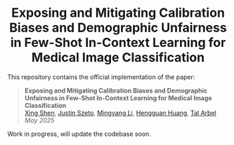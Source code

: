 <h1 align="center">
Exposing and Mitigating Calibration Biases and Demographic Unfairness in Few-Shot In-Context Learning for Medical Image Classification
</h1>

This repository contains the official implementation of the paper:
> __Exposing and Mitigating Calibration Biases and Demographic Unfairness in Few-Shot In-Context Learning for Medical Image Classification__  
> [Xing Shen](https://scholar.google.com/citations?hl=en&user=U69NqfQAAAAJ), [Justin Szeto](https://scholar.google.com/citations?user=niVJ08oAAAAJ&hl=en), [Mingyang Li](https://scholar.google.com/citations?user=t-yX74gAAAAJ&hl=en), [Hengguan Huang](https://scholar.google.com/citations?hl=en&user=GQm1eZEAAAAJ), [Tal Arbel](https://www.cim.mcgill.ca/~arbel/)  
> _May 2025_

Work in progress, will update the codebase soon.